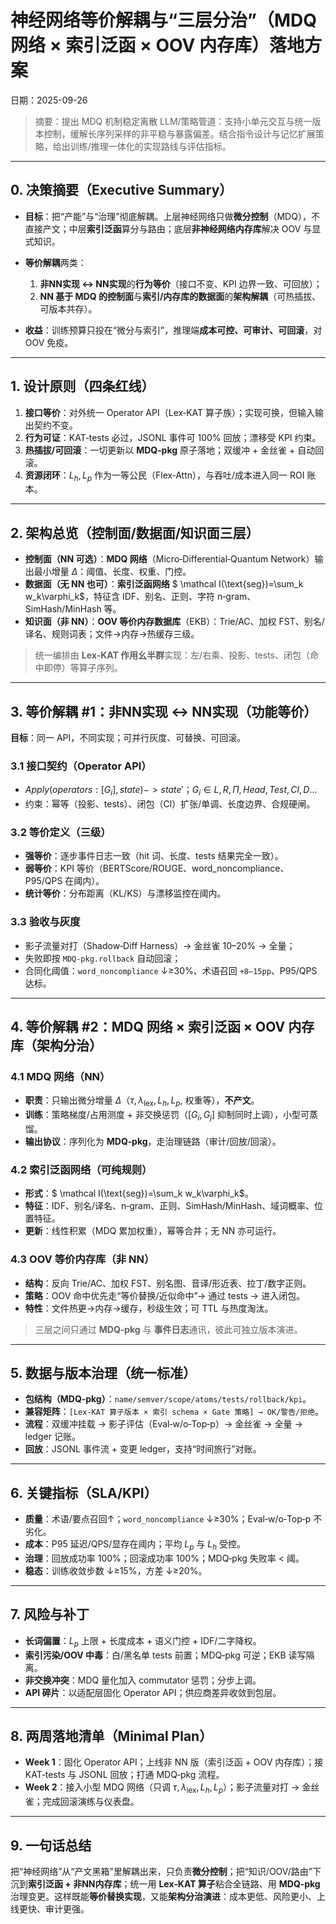 # 神经网络等价解耦与“三层分治”（MDQ 网络 × 索引泛函 × OOV 内存库）落地方案
日期：2025-09-26

> 摘要：提出 MDQ 机制稳定离散 LLM/策略管道：支持小单元交互与统一版本控制，缓解长序列采样的非平稳与暴露偏差。结合指令设计与记忆扩展策略，给出训练/推理一体化的实现路线与评估指标。

---

## 0. 决策摘要（Executive Summary）

* **目标**：把“产能”与“治理”彻底解耦。上层神经网络只做**微分控制**（MDQ），不直接产文；中层**索引泛函**算分与路由；底层**非神经网络内存库**解决 OOV 与显式知识。
* **等价解耦**两类：

  1. **非NN实现 ↔ NN实现**的**行为等价**（接口不变、KPI 边界一致、可回放）；
  2. **NN 基于 MDQ 的控制面**与**索引/内存库的数据面**的**架构解耦**（可热插拔、可版本共存）。
* **收益**：训练预算只投在“微分与索引”，推理端**成本可控、可审计、可回滚**，对 OOV 免疫。

---

## 1. 设计原则（四条红线）

1. **接口等价**：对外统一 Operator API（Lex‑KAT 算子族）；实现可换，但输入输出契约不变。
2. **行为可证**：KAT‑tests 必过，JSONL 事件可 100% 回放；漂移受 KPI 约束。
3. **热插拔/可回滚**：一切更新以 **MDQ‑pkg** 原子落地；双缓冲 + 金丝雀 + 自动回滚。
4. **资源闭环**：$L_h,L_p$ 作为一等公民（Flex‑Attn），与吞吐/成本进入同一 ROI 账本。

---

## 2. 架构总览（控制面/数据面/知识面三层）

* **控制面（NN 可选）**：**MDQ 网络**（Micro‑Differential‑Quantum Network）输出最小增量 $\Delta$：阈值、长度、权重、门控。
* **数据面（无 NN 也可）**：**索引泛函网络** $ \mathcal I(\text{seg})=\sum_k w_k\varphi_k$，特征含 IDF、别名、正则、字符 n‑gram、SimHash/MinHash 等。
* **知识面（非 NN）**：**OOV 等价内存数据库**（EKB）：Trie/AC、加权 FST、别名/译名、规则词表；文件→内存→热缓存三级。

> 统一编排由 **Lex‑KAT 作用幺半群**实现：左/右乘、投影、tests、闭包（命中即停）等算子序列。

---

## 3. 等价解耦 #1：非NN实现 ↔ NN实现（功能等价）

**目标**：同一 API，不同实现；可并行灰度、可替换、可回滚。

### 3.1 接口契约（Operator API）

* $Apply(operators: [G_i], state) -> state'$；$G_i ∈ {L,R,Π,Head,Test,Cl,D...}$
* 约束：幂等（投影、tests）、闭包（Cl）扩张/单调、长度边界、合规硬闸。

### 3.2 等价定义（三级）

* **强等价**：逐步事件日志一致（hit 词、长度、tests 结果完全一致）。
* **弱等价**：KPI 等价（BERTScore/ROUGE、word_noncompliance、P95/QPS 在阈内）。
* **统计等价**：分布距离（KL/KS）与漂移监控在阈内。

### 3.3 验收与灰度

* 影子流量对打（Shadow‑Diff Harness）→ 金丝雀 10–20% → 全量；
* 失败即按 `MDQ‑pkg.rollback` 自动回滚；
* 合同化阈值：`word_noncompliance` ↓≥30%、术语召回 `+8–15pp`、P95/QPS 达标。

---

## 4. 等价解耦 #2：MDQ 网络 × 索引泛函 × OOV 内存库（架构分治）

### 4.1 MDQ 网络（NN）

* **职责**：只输出微分增量 $\Delta$（$\tau,\lambda_{\text{lex}},L_h,L_p,$ 权重等），**不产文**。
* **训练**：策略梯度/占用测度 + 非交换惩罚（$[G_i,G_j]$ 抑制同时上调），小型可蒸馏。
* **输出协议**：序列化为 **MDQ‑pkg**，走治理链路（审计/回放/回滚）。

### 4.2 索引泛函网络（可纯规则）

* **形式**：$ \mathcal I(\text{seg})=\sum_k w_k\varphi_k$。
* **特征**：IDF、别名/译名、n‑gram、正则、SimHash/MinHash、域词概率、位置特征。
* **更新**：线性积累（MDQ 累加权重），幂等合并；无 NN 亦可运行。

### 4.3 OOV 等价内存库（非 NN）

* **结构**：反向 Trie/AC、加权 FST、别名图、音译/形近表、拉丁/数字正则。
* **策略**：OOV 命中优先走“等价替换/近似命中”→ 通过 tests → 进入闭包。
* **特性**：文件热更→内存→缓存，秒级生效；可 TTL 与热度淘汰。

> 三层之间只通过 **MDQ‑pkg** 与 **事件日志**通讯，彼此可独立版本演进。

---

## 5. 数据与版本治理（统一标准）

* **包结构（MDQ‑pkg）**：`name/semver/scope/atoms/tests/rollback/kpi`。
* **兼容矩阵**：`[Lex‑KAT 算子版本 × 索引 schema × Gate 策略] → OK/警告/拒绝`。
* **流程**：双缓冲挂载 → 影子评估（Eval‑w/o‑Top‑p）→ 金丝雀 → 全量 → ledger 记账。
* **回放**：JSONL 事件流 + 变更 ledger，支持“时间旅行”对账。

---

## 6. 关键指标（SLA/KPI）

* **质量**：术语/要点召回↑；`word_noncompliance` ↓≥30%；Eval‑w/o‑Top‑p 不劣化。
* **成本**：P95 延迟/QPS/显存在阈内；平均 $L_p$ 与 $L_h$ 受控。
* **治理**：回放成功率 100%；回滚成功率 100%；MDQ‑pkg 失败率 < 阈。
* **稳态**：训练收敛步数 ↓≥15%，方差 ↓≥20%。

---

## 7. 风险与补丁

* **长词偏置**：$L_p$ 上限 + 长度成本 + 语义门控 + IDF/二字降权。
* **索引污染/OOV 中毒**：白/黑名单 tests 前置；MDQ‑pkg 可逆；EKB 读写隔离。
* **非交换冲突**：MDQ 量化加入 commutator 惩罚；分步上调。
* **API 碎片**：以适配层固化 Operator API；供应商差异收敛到包层。

---

## 8. 两周落地清单（Minimal Plan）

* **Week 1**：固化 Operator API；上线非 NN 版（索引泛函 + OOV 内存库）；接 KAT‑tests 与 JSONL 回放；打通 MDQ‑pkg 流程。
* **Week 2**：接入小型 MDQ 网络（只调 $\tau,\lambda_{\text{lex}},L_h,L_p$）；影子流量对打 → 金丝雀；完成回滚演练与仪表盘。

---

## 9. 一句话总结

把“神经网络”从“产文黑箱”里解耦出来，只负责**微分控制**；把“知识/OOV/路由”下沉到**索引泛函 + 非NN内存库**；统一用 **Lex‑KAT 算子**粘合全链路、用 **MDQ‑pkg**治理变更。这样既能**等价替换实现**，又能**架构分治演进**：成本更低、风险更小、上线更快、审计更强。